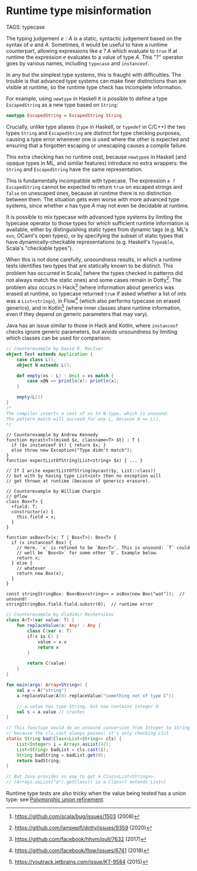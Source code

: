 # Runtime type misinformation

TAGS: typecase

The typing judgement $e : A$ is a static, syntactic judgement based on
the syntax of $e$ and $A$. Sometimes, it would be useful to have a
runtime counterpart, allowing expressions like $e \;?\; A$ which
evaluate to `true` if at runtime the expression $e$ evaluates to a
value of type $A$. This "$?$" operator goes by various names, including
`typecase` and `instanceof`.

In any but the simplest type systems, this is fraught with
difficulties.  The trouble is that advanced type systems can make
finer distinctions than are visible at runtime, so the runtime type
check has incomplete information.

For example, using `newtype` in Haskell it is possible to define a
type `EscapedString` as a new type based on `String`:
```haskell
newtype EscapedString = EscapedString String
```

Crucially, unlike type aliases (`type` in Haskell, or `typedef` in
C/C++) the two types `String` and `EscapedString` are distinct for
type checking purposes, causing a type error whenever one is used
where the other is expected and ensuring that a forgotten escaping or
unescaping causes a compile failure.

This extra checking has no runtime cost, because `newtype`s in Haskell
(and opaque types in ML, and similar features) introduce no extra
wrappers: the `String` and `EscapedString` have the same
representation.

This is fundamentally incompatible with typecase. The expression `e ?
EscapedString` cannot be expected to return `true` on escaped strings
and `false` on unescaped ones, because at runtime there is no
distinction between them. The situation gets even worse with more
advanced type systems, since whether $e$ has type $A$ may not even be
decidable at runtime.

It is possible to mix typecase with advanced type systems by limiting
the typecase operator to those types for which sufficient runtime
information is available, either by distinguishing static types from
dynamic tags (e.g. ML's `exn`, OCaml's open types), or by specifying
the subset of static types that have dynamically-checkable
representations (e.g. Haskell's `Typeable`, Scala's "checkable types").

When this is not done carefully, unsoundness results, in which a
runtime tests identifies two types that are statically known to be
distinct. This problem has occurred in Scala[^scala] (where the types
checked in patterns did not always match the static ones) and some
cases remain in Dotty[^dotty]. The problem also occurs in Hack[^hhvm]
(where information about generics was erased at runtime, so typecase
returned `true` if asked whether a list of ints was a `List<string>`),
in Flow[^flow] (which also performs typecase on erased generics),
and in Kotlin[^kotlin] (where inner classes share runtime information,
even if they depend on generic parameters that may vary).

Java has an issue similar to those in Hack and Kotlin, where
`instanceof` checks ignore generic parameters, but avoids unsoundness
by limiting which classes can be used for comparison.

```scala
// Counterexample by David R. MacIver
object Test extends Application {
    case class L();
    object N extends L();

    def empty(xs : L) : Unit = xs match {
        case x@N => println(x); println(x);
    }

    empty(L())
}
/*
The compiler inserts a cast of xs to N.type, which is unsound:
The pattern match will succeed for any L, because N == L().
*/
```
```hack
// Counterexample by Andrew Kennedy
function mycast<T>(mixed $x, classname<T> $t) : T {
  if ($x instanceof $t) { return $x; }
  else throw new Exception("Type didn't match");
}
function expectListOfString(List<string> $x) { ... }

// If I write expectListOfString(mycast($y, List::class))
// but with $y having type List<int> then no exception will
// get thrown at runtime (because of generics erasure).
```
```flow
// Counterexample by William Chargin
// @flow
class Box<T> {
  +field: T;
  constructor(x) {
    this.field = x;
  }
}

function asBox<T>(x: T | Box<T>): Box<T> {
  if (x instanceof Box) {
    // Here, `x` is refined to be `Box<T>`. This is unsound: `T` could
    // well be `Box<U>` for some other `U`. Example below.
    return x;
  } else {
    // whatever
    return new Box(x);
  }
}

const stringStringBox: Box<Box<string>> = asBox(new Box("wat"));  // unsound!
stringStringBox.field.field.substr(0);  // runtime error
```
```kotlin
// Counterexample by Vladimir Reshetnikov
class A<T>(var value: T) {
    fun replaceValue(x: Any) : Any {
        class C(var v: T)
        if(x is C) {
            value = x.v
            return x
        }

        return C(value)
    }
}

fun main(args: Array<String>) {
    val a = A("string")
    a.replaceValue(A(0).replaceValue("something not of type C"))

    // a.value has type String, but now contains integer 0
    val s = a.value // crashes
}
```
```java
// This function would do an unsound conversion from Integer to String
// because the cls.cast always passes: it's only checking List
static String bad(Class<List<String>> cls) {
    List<Integer> i = Arrays.asList(42);
    List<String> badList = cls.cast(i);
    String badString = badList.get(0);
    return badString;
}

// But Java provides no way to get a Class<List<String>>.
// (Arrays.asList("a").getClass() is a Class<? extends List>)
```

Runtime type tests are also tricky when the value being tested has a
union type: see [Polymorphic union refinement](polymorphic-union-refinement.md).


[^scala]: <https://github.com/scala/bug/issues/1503> (2008)

[^dotty]: <https://github.com/lampepfl/dotty/issues/9359> (2020)

[^hhvm]: <https://github.com/facebook/hhvm/pull/7632> (2017)

[^flow]: <https://github.com/facebook/flow/issues/6741> (2018)

[^kotlin]: <https://youtrack.jetbrains.com/issue/KT-9584> (2015)
